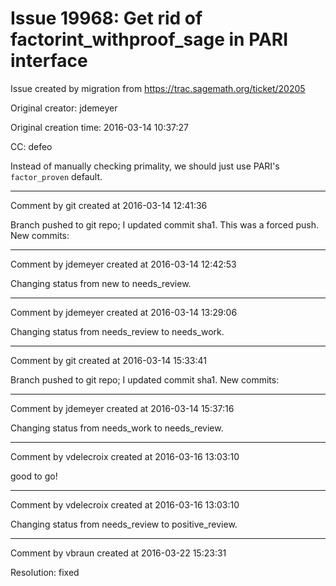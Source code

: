 # Issue 19968: Get rid of factorint_withproof_sage in PARI interface

Issue created by migration from https://trac.sagemath.org/ticket/20205

Original creator: jdemeyer

Original creation time: 2016-03-14 10:37:27

CC:  defeo

Instead of manually checking primality, we should just use PARI's `factor_proven` default.


---

Comment by git created at 2016-03-14 12:41:36

Branch pushed to git repo; I updated commit sha1. This was a forced push. New commits:


---

Comment by jdemeyer created at 2016-03-14 12:42:53

Changing status from new to needs_review.


---

Comment by jdemeyer created at 2016-03-14 13:29:06

Changing status from needs_review to needs_work.


---

Comment by git created at 2016-03-14 15:33:41

Branch pushed to git repo; I updated commit sha1. New commits:


---

Comment by jdemeyer created at 2016-03-14 15:37:16

Changing status from needs_work to needs_review.


---

Comment by vdelecroix created at 2016-03-16 13:03:10

good to go!


---

Comment by vdelecroix created at 2016-03-16 13:03:10

Changing status from needs_review to positive_review.


---

Comment by vbraun created at 2016-03-22 15:23:31

Resolution: fixed
